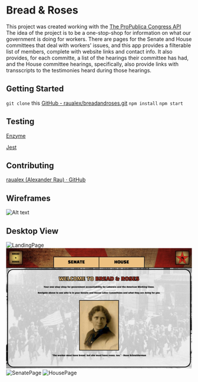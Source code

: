 # Bread & Roses
This project was created working with the [The ProPublica Congress API](https://www.propublica.org/datastore/api/propublica-congress-api) The idea of the project is to be a one-stop-shop for information on what our government is doing for workers.  There are pages for the Senate and House committees that deal with workers' issues, and this app provides a filterable list of members, complete with website links and contact info.  It also provides, for each committe, a list of the hearings their committee has had, and the House committee hearings, specifically, also provide links with transscripts to the testimonies heard during those hearings.

## Getting Started
`git clone` this [GitHub - raualex/breadandroses.git](https://github.com/raualex/breadandroses.git)
`npm install`
`npm start`

## Testing
[Enzyme](https://github.com/airbnb/enzyme)

[Jest](https://github.com/facebook/jest)

## Contributing
[raualex (Alexander Rau) · GitHub](https://github.com/raualex)

## Wireframes 
![Alt text](https://github.com/raualex/breadandroses/)

## Desktop View
![LandingPage]()
![WelcomeScreen](https://github.com/raualex/breadandroses/blob/master/src/Wireframes-Screenshots/screencapture-WelcomePage.png)
![SenatePage]()
![HousePage]()
